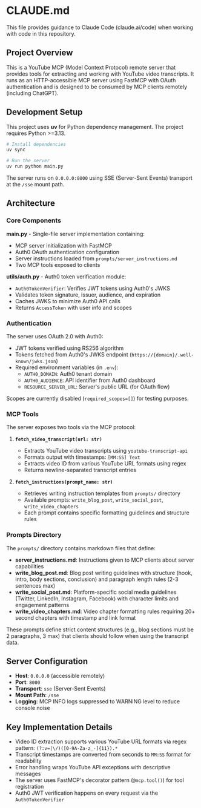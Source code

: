 # CLAUDE.md

This file provides guidance to Claude Code (claude.ai/code) when working with code in this repository.

## Project Overview

This is a YouTube MCP (Model Context Protocol) remote server that provides tools for extracting and working with YouTube video transcripts. It runs as an HTTP-accessible MCP server using FastMCP with OAuth authentication and is designed to be consumed by MCP clients remotely (including ChatGPT).

## Development Setup

This project uses **uv** for Python dependency management. The project requires Python >=3.13.

```bash
# Install dependencies
uv sync

# Run the server
uv run python main.py
```

The server runs on `0.0.0.0:8000` using SSE (Server-Sent Events) transport at the `/sse` mount path.

## Architecture

### Core Components

**main.py** - Single-file server implementation containing:
- MCP server initialization with FastMCP
- Auth0 OAuth authentication configuration
- Server instructions loaded from `prompts/server_instructions.md`
- Two MCP tools exposed to clients

**utils/auth.py** - Auth0 token verification module:
- `Auth0TokenVerifier`: Verifies JWT tokens using Auth0's JWKS
- Validates token signature, issuer, audience, and expiration
- Caches JWKS to minimize Auth0 API calls
- Returns `AccessToken` with user info and scopes

### Authentication

The server uses OAuth 2.0 with Auth0:
- JWT tokens verified using RS256 algorithm
- Tokens fetched from Auth0's JWKS endpoint (`https://{domain}/.well-known/jwks.json`)
- Required environment variables (in `.env`):
  - `AUTH0_DOMAIN`: Auth0 tenant domain
  - `AUTH0_AUDIENCE`: API identifier from Auth0 dashboard
  - `RESOURCE_SERVER_URL`: Server's public URL (for OAuth flow)

Scopes are currently disabled (`required_scopes=[]`) for testing purposes.

### MCP Tools

The server exposes two tools via the MCP protocol:

1. **`fetch_video_transcript(url: str)`**
   - Extracts YouTube video transcripts using `youtube-transcript-api`
   - Formats output with timestamps: `[MM:SS] Text`
   - Extracts video ID from various YouTube URL formats using regex
   - Returns newline-separated transcript entries

2. **`fetch_instructions(prompt_name: str)`**
   - Retrieves writing instruction templates from `prompts/` directory
   - Available prompts: `write_blog_post`, `write_social_post`, `write_video_chapters`
   - Each prompt contains specific formatting guidelines and structure rules

### Prompts Directory

The `prompts/` directory contains markdown files that define:
- **server_instructions.md**: Instructions given to MCP clients about server capabilities
- **write_blog_post.md**: Blog post writing guidelines with structure (hook, intro, body sections, conclusion) and paragraph length rules (2-3 sentences max)
- **write_social_post.md**: Platform-specific social media guidelines (Twitter, LinkedIn, Instagram, Facebook) with character limits and engagement patterns
- **write_video_chapters.md**: Video chapter formatting rules requiring 20+ second chapters with timestamp and link format

These prompts define strict content structures (e.g., blog sections must be 2 paragraphs, 3 max) that clients should follow when using the transcript data.

## Server Configuration

- **Host**: `0.0.0.0` (accessible remotely)
- **Port**: `8000`
- **Transport**: `sse` (Server-Sent Events)
- **Mount Path**: `/sse`
- **Logging**: MCP INFO logs suppressed to WARNING level to reduce console noise

## Key Implementation Details

- Video ID extraction supports various YouTube URL formats via regex pattern: `(?:v=|\/)([0-9A-Za-z_-]{11}).*`
- Transcript timestamps are converted from seconds to `MM:SS` format for readability
- Error handling wraps YouTube API exceptions with descriptive messages
- The server uses FastMCP's decorator pattern (`@mcp.tool()`) for tool registration
- Auth0 JWT verification happens on every request via the `Auth0TokenVerifier`
